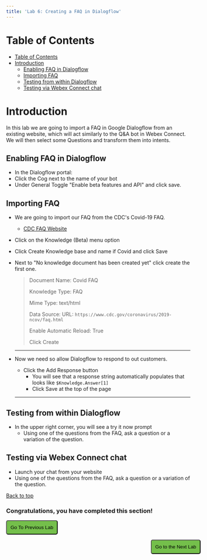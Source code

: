 ```yaml
---
title: 'Lab 6: Creating a FAQ in Dialogflow'
---
```


# Table of Contents
- [Table of Contents](#table-of-contents)
- [Introduction](#introduction)
  - [Enabling FAQ in Dialogflow](#enabling-faq-in-dialogflow)
  - [Importing FAQ](#importing-faq)
  - [Testing from within Dialogflow](#testing-from-within-dialogflow)
  - [Testing via Webex Connect chat](#testing-via-webex-connect-chat)


# Introduction
In this lab we are going to import a FAQ in Google Dialogflow from an existing website, which will act similarly to the Q&A bot in Webex Connect.  We will then select some Questions and transform them into intents.

## Enabling FAQ in Dialogflow
- In the Dialogflow portal:
- Click the Cog next to the name of your bot
- Under General Toggle "Enable beta features and API" and click save.


## Importing FAQ
- We are going to import our FAQ from the CDC's Covid-19 FAQ.
  - [CDC FAQ Website](https://www.cdc.gov/coronavirus/2019-ncov/faq.html)
  

- Click on the Knowledge (Beta) menu option
- Click Create Knowledge base and name if Covid and click Save
- Next to "No knowledge document has been created yet" click create the first one.
    > Document Name: Covid FAQ
    >
    > Knowledge Type: FAQ
    >
    > Mime Type: text/html
    >
    > Data Source: URL: `https://www.cdc.gov/coronavirus/2019-ncov/faq.html`
    >
    > Enable Automatic Reload: True
    >
    > Click Create

    ---
- Now we need so allow Dialogflow to respond to out customers.
  - Click the Add Response button
    - You will see that a response string automatically populates that looks like `$Knowledge.Answer[1]`
    - Click Save at the top of the page
  --- 
  
## Testing from within Dialogflow
- In the upper right corner, you will see a try it now prompt
  - Using one of the questions from the FAQ, ask a question or a variation of the question.


## Testing via Webex Connect chat
- Launch your chat from your website
- Using one of the questions from the FAQ, ask a question or a variation of the question.




[Back to top](#table-of-contents)


### Congratulations, you have completed this section! 

<script>
function mainPage() {window.location.href = "https://ciscolivelabs.github.io/wxcclabguides/LTRCCT-3001/5.2_CCAIFlowConfig.html";}
function nextLab() 
 {
 window.location.href = "https://ciscolivelabs.github.io/wxcclabguides/LTRCCT-3001/7_CCAI_Advanced.html";
 }
</script>

<div id="button-row">
<button onclick="mainPage()" style="
  border-radius: 5px;
  background-color: rgb(116,191,75);
  padding: 10px;">Go To Previous Lab</button>

<button onclick="nextLab()" style="
  position: absolute;
  right: 200px;
  border-radius: 5px;
  background-color: rgb(116,191,75);
  padding: 10px;">Go to the Next Lab</button>

</div>